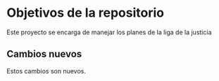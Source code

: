 # Objetivos de la repositorio

Este proyecto se encarga de manejar los planes de la liga de la justicia


## Cambios nuevos

Estos cambios son nuevos.
